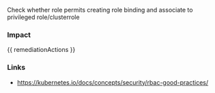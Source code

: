 
Check whether role permits creating role binding and associate to privileged role/clusterrole

### Impact
<!-- Add Impact here -->

<!-- DO NOT CHANGE -->
{{ remediationActions }}

### Links
- https://kubernetes.io/docs/concepts/security/rbac-good-practices/


